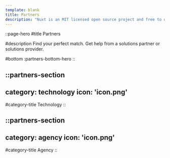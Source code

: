 ```yaml
---
template: blank
title: Partners
description: "Nuxt is an MIT licensed open source project and free to use. However, the maintenance effort is not sustainable without proper financial backing."
---
```


::page-hero
#title
Partners

#description
Find your perfect match. Get help from a solutions partner or solutions provider.

#bottom
  :partners-bottom-hero
::

::partners-section
---
category: technology
icon: 'icon.png'
---

#category-title
Technology
::

::partners-section
---
category: agency
icon: 'icon.png'
---

#category-title
Agency
::
